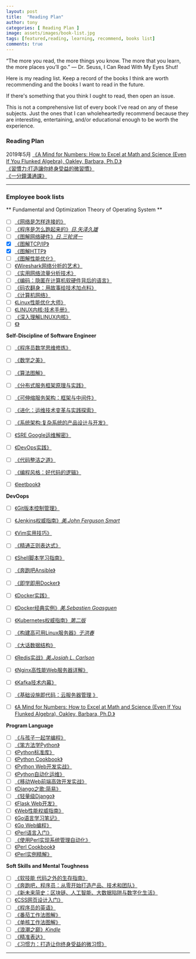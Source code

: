```yaml
---
layout: post
title:  "Reading Plan"
author: tony
categories: [ Reading Plan ]
image: assets/images/book-list.jpg
tags: [featured,reading, learning, recommend, books list]
comments: true
---
```

“The more you read, the more things you know. The more that you learn, the more places you’ll go.” ― Dr. Seuss, I Can Read With My Eyes Shut!  

Here is my reading list. Keep a record of the books I think are worth recommending and the books I want to read in the future.

If there's something that you think I ought to read, then open an issue.

This is not a comprehensive list of every book I've read on any of these subjects. Just the ones that I can wholeheartedly recommend because they are interesting, entertaining, and/or educational enough to be worth the experience.

### Reading Plan
2019年5月
[《A Mind for Numbers: How to Excel at Math and Science (Even If You Flunked Algebra), Oakley, Barbara, Ph.D.》](../_drafts/2019-05-06-a-mind-from-number.md)  
[《習慣力:打造讓你終身受益的微習慣》](https://www.amazon.cn/dp/B07FQCMXY6)    
[《一分鐘溝通課》](https://www.amazon.cn/dp/B07KZGKX7J)    


---

### Employee book lists

** Fundamental and Optimization Theory of Operating System **
- [ ] [《网络是怎样连接的》](http://product.dangdang.com/24174119.html)
- [ ] [《程序是怎么跑起来的》*日.矢泽久雄*](https://item.jd.com/11676683.html)
- [ ] [《图解网络硬件》*日.三轮贤一*](https://item.jd.com/11506709.html#crumb-wrap)
- [x] [《图解TCP/IP》]()
- [x] [《图解HTTP》]()
- [ ] [《图解性能优化》](http://product.dangdang.com/24185678.html)
- [ ] [《Wireshark网络分析的艺术》](https://www.amazon.cn/gp/product/B01AS1OS8A/ref=oh_aui_detailpage_o04_s00?ie=UTF8&psc=1)
- [ ] [《实用网络流量分析技术》](https://item.jd.com/13788381692.html)
- [ ] [《编码：隐匿在计算机软硬件背后的语言》]()
- [ ] [《码农翻身：用故事给技术加点料》]()
- [ ] [《计算机网络》]()
- [ ] [《Linux性能优化大师》]()
- [ ] [《LINUX内核:技术手册》]()
- [ ] [《深入理解LINUX内核》]()
- [ ] [《》]()

**Self-Discipline of Software Engineer**
- [ ] [《程序员数学思维修炼》](http://product.dangdang.com/23447083.html)
- [ ] [《数学之美》]()
- [ ] [《算法图解》](https://item.jd.com/12148832.html)
- [ ] [《分布式服务框架原理与实践》](http://product.dangdang.com/23851271.html)
- [ ] [《可伸缩服务架构：框架与中间件》](https://item.jd.com/12308233.html)
- [ ] [《进化：运维技术变革与实践探索》]()
- [ ] [《系统架构:复杂系统的产品设计与开发》](http://product.dangdang.com/24166002.html)
- [ ] [《SRE Google运维解密》](https://item.jd.com/11973579.html)
- [ ] [《DevOps实践》]()
- [ ] [《代码整洁之道》]()
- [ ] [《编程风格：好代码的逻辑》](https://item.jd.com/12153873.html)
- [ ] [《leetbook》]()


**DevOops**
- [ ] [《Git版本控制管理》](https://www.amazon.cn/gp/product/B00U42VM7Y/ref=oh_aui_detailpage_o04_s00?ie=UTF8&psc=1)
- [ ] [《Jenkins权威指南》*美.John Ferguson Smart*](https://item.jd.com/12052762.html)
- [ ] [《Vim实用技巧》]()
- [ ] [《精通正则表达式》](http://product.dangdang.com/22851836.html)
- [ ] [《Shell脚本学习指南》]()
- [ ] [《奔跑吧Ansible》]()
- [ ] [《即学即用Docker》]()
- [ ] [《Docker实践》](http://product.dangdang.com/25218250.html)
- [ ] [《Docker经典实例》*美.Sebastien Goasguen*](https://item.jd.com/12126210.html)
- [ ] [《Kubernetes权威指南》*第二版*](https://item.jd.com/11980349.html)
- [ ] [《构建高可用Linux服务器》*于洪春*](https://item.jd.com/12267548.html)
- [ ] [《大话数据结构》](https://item.jd.com/10663703.html)
- [ ] [《Redis实战》*美.Josiah L. Carlson*](https://item.jd.com/11791607.html)
- [ ] [《Nginx高性能Web服务器详解》](https://item.jd.com/11344355.html)
- [ ] [《Kafka技术内幕》](https://item.jd.com/12234113.html)
- [ ] [《基础设施即代码：云服务器管理 》](https://item.jd.com/31219349856.html)
- [ ] [《A Mind for Numbers: How to Excel at Math and Science (Even If You Flunked Algebra), Oakley, Barbara, Ph.D.》]()


**Program Language**
- [ ] [《与孩子一起学编程》]()
- [ ] [《笨方法学Python》]()
- [ ] [《Python标准库》](https://item.jd.com/11020898.html)
- [ ] [《Python Cookbook》]()
- [ ] [《Python Web开发实战》](http://product.dangdang.com/24029839.html)
- [ ] [《Python自动化运维》]()
- [ ] [《移动Web前端高效开发实战》](https://item.jd.com/12170351.html)
- [ ] [《Django之歌:简易》]()
- [ ] [《轻量级Django》](http://product.dangdang.com/24101643.html)
- [ ] [《Flask Web开发》](https://item.jd.com/11594082.html)
- [ ] [《Web性能权威指南》](https://item.jd.com/11444582.html)
- [ ] [《Go语言学习笔记》](https://item.jd.com/11944267.html)
- [ ] [《Go Web编程》](https://item.jd.com/12252845.html)
- [ ] [《Perl语言入门》]()
- [ ] [《使用Perl实现系统管理自动化》]()
- [ ] [《Perl Cookbook》]()
- [ ] [《Perl实例精解》]()

**Soft Skills and Mental Toughness**
- [ ] [《软技能 代码之外的生存指南》]()
- [ ] [《奔跑吧，程序员：从零开始打造产品、技术和团队》]()
- [ ] [《新未来简史：区块链、人工智能、大数据陷阱与数字化生活》]()
- [ ] [《CSS网页设计入门》]()
- [ ] [《程序员的英语》]()
- [ ] [《番茄工作法图解》](http://product.dangdang.com/21021603.html)
- [ ] [《单核工作法图解》](https://item.jd.com/12247896.html)
- [ ] [《浪潮之巅》*Kindle*]()
- [ ] [《精准表达》](https://book.douban.com/subject/30256364/?icn=index-latestbook-subject)
- [ ] [《习惯力：打造让你终身受益的微习惯》](https://www.amazon.cn/dp/B07FQCMXY6)

---